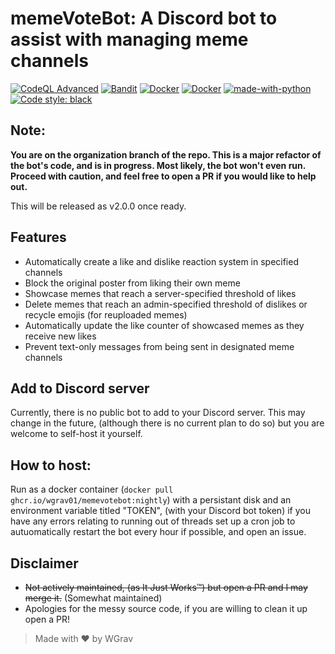 # memeVoteBot: A Discord bot to assist with managing meme channels

[![CodeQL Advanced](https://github.com/WGrav01/memeVoteBot/actions/workflows/codeql.yml/badge.svg)](https://github.com/WGrav01/memeVoteBot/actions/workflows/codeql.yml) [![Bandit](https://github.com/WGrav01/memeVoteBot/actions/workflows/bandit.yml/badge.svg)](https://github.com/WGrav01/memeVoteBot/actions/workflows/bandit.yml) [![Docker](https://badgen.net/badge/icon/docker?icon=docker&label)](https://github.com/wgrav01/memeVoteBot/pkgs/container/memevotebot) [![Docker](https://github.com/WGrav01/memeVoteBot/actions/workflows/docker-publish.yml/badge.svg)](https://github.com/WGrav01/memeVoteBot/actions/workflows/docker-publish.yml) [![made-with-python](https://img.shields.io/badge/Made%20with-Python-1f425f.svg)](https://www.python.org/) [![Code style: black](https://img.shields.io/badge/code%20style-black-000000.svg)](https://github.com/psf/black)

## Note:
**You are on the organization branch of the repo. This is a major refactor of the bot's code, and is in progress. Most likely, the bot won't even run. Proceed with caution, and feel free to open a PR if you would like to help out.**

This will be released as v2.0.0 once ready.

## Features
- Automatically create a like and dislike reaction system in specified channels
- Block the original poster from liking their own meme
- Showcase memes that reach a server-specified threshold of likes
- Delete memes that reach an admin-specified threshold of dislikes or recycle emojis (for reuploaded memes)
- Automatically update the like counter of showcased memes as they receive new likes
- Prevent text-only messages from being sent in designated meme channels

## Add to Discord server
Currently, there is no public bot to add to your Discord server. This may change in the future, (although there is no current plan to do so) but you are welcome to self-host it yourself.

## How to host:
Run as a docker container (`docker pull ghcr.io/wgrav01/memevotebot:nightly`) with a persistant disk and an environment variable titled "TOKEN", (with your Discord bot token) if you have any errors relating to running out of threads set up a cron job to autuomatically restart the bot every hour if possible, and open an issue.

## Disclaimer
- ~~Not actively maintained, (as It Just Works™) but open a PR and I may merge it.~~ (Somewhat maintained)
- Apologies for the messy source code, if you are willing to clean it up open a PR!

> Made with ❤️ by WGrav
